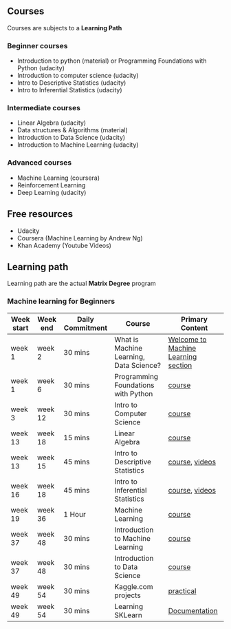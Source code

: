 ## Courses
Courses are subjects to a <b>Learning Path</b>

### Beginner courses
- Introduction to python (material) or Programming Foundations with Python (udacity)
- Introduction to computer science (udacity)
- Intro to Descriptive Statistics (udacity)
- Intro to Inferential Statistics (udacity)

### Intermediate courses
- Linear Algebra (udacity)
- Data structures & Algorithms (material)
- Introduction to Data Science (udacity)
- Introduction to Machine Learning (udacity)

### Advanced courses
- Machine Learning (coursera)
- Reinforcement Learning
- Deep Learning (udacity)

## Free resources
- Udacity
- Coursera (Machine Learning by Andrew Ng)
- Khan Academy (Youtube Videos)

## Learning path
Learning path are the actual <b>Matrix Degree</b> program

### Machine learning for Beginners

| Week start | Week end | Daily Commitment | Course | Primary Content |
| ---------- | -------  | ---------------- | ------ | --------------- |
| week 1 | week 2 | 30 mins | What is Machine Learning, Data Science? | [Welcome to Machine Learning section](https://www.udacity.com/course/intro-to-machine-learning--ud120) |
| week 1 | week 6 | 30 mins | Programming Foundations with Python | [course](https://www.udacity.com/course/programming-foundations-with-python--ud036) |
| week 3 | week 12 | 30 mins | Intro to Computer Science | [course](https://www.udacity.com/course/intro-to-computer-science--cs101) |
| week 13 | week 18 | 15 mins | Linear Algebra | [course](https://www.udacity.com/course/linear-algebra-refresher-course--ud953) |
| week 13 | week 15 | 45 mins | Intro to Descriptive Statistics | [course](https://www.udacity.com/course/intro-to-descriptive-statistics--ud827), [videos](https://www.youtube.com/watch?v=h8EYEJ32oQ8&list=PLU5aQXLWR3_yYS0ZYRA-5g5YSSYLNZ6Mc) |
| week 16 | week 18 | 45 mins | Intro to Inferential Statistics | [course](https://www.udacity.com/course/intro-to-inferential-statistics--ud201), [videos](https://www.youtube.com/watch?v=hgtMWR3TFnY&list=PLU5aQXLWR3_za0hcdZH2b28MkIXSyHOE2) |
| week 19 | week 36 | 1 Hour | Machine Learning | [course](https://www.coursera.org/learn/machine-learning) |
| week 37 | week 48 | 30 mins | Introduction to Machine Learning | [course](https://www.udacity.com/course/intro-to-machine-learning--ud120) |
| week 37 | week 48 | 30 mins | Introduction to Data Science | [course](https://www.udacity.com/course/intro-to-data-science--ud359) |
| week 49 | week 54 | 30 mins | Kaggle.com projects | [practical](kaggle.com) |
| week 49 | week 54 | 30 mins | Learning SKLearn | [Documentation](http://scikit-learn.org/stable/documentation.html) |
